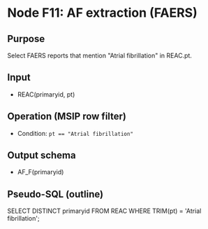 # Node F11: AF extraction (FAERS)

## Purpose
Select FAERS reports that mention "Atrial fibrillation" in REAC.pt.

## Input
- REAC(primaryid, pt)

## Operation (MSIP row filter)
- Condition: `pt == "Atrial fibrillation"`

## Output schema
- AF_F(primaryid)

## Pseudo-SQL (outline)
SELECT DISTINCT primaryid
FROM REAC
WHERE TRIM(pt) = 'Atrial fibrillation';
